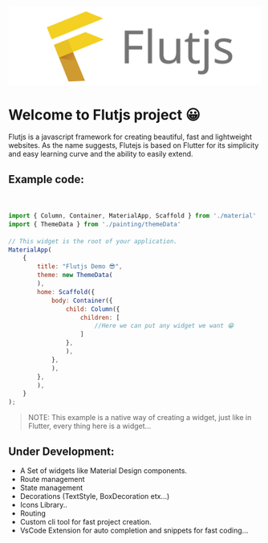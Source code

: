 ![Flutjs Logo](./Logo.svg)

# Welcome to Flutjs project 😀


Flutjs is a javascript framework for creating beautiful, fast and lightweight websites.
As the name suggests, Flutejs is based on Flutter for its simplicity and easy learning curve and the ability to easily extend.


## Example code:

```js


import { Column, Container, MaterialApp, Scaffold } from './material'
import { ThemeData } from './painting/themeData'

// This widget is the root of your application.
MaterialApp(
    {
        title: "Flutjs Demo 😎",
        theme: new ThemeData(
        ),
        home: Scaffold({
            body: Container({
                child: Column({
                    children: [
                        //Here we can put any widget we want 😁
                    ]
                },
                ),
            },
            ),
        },
        ),
    }
);


```

> NOTE: This example is a native way of creating a widget, just like in Flutter, every thing here is a widget...


## Under Development: 

* A Set of widgets like Material Design components.
* Route management
* State management
* Decorations (TextStyle, BoxDecoration etx...)
* Icons Library..
* Routing
* Custom cli tool for fast project creation.
* VsCode Extension for auto completion and snippets for fast coding...





